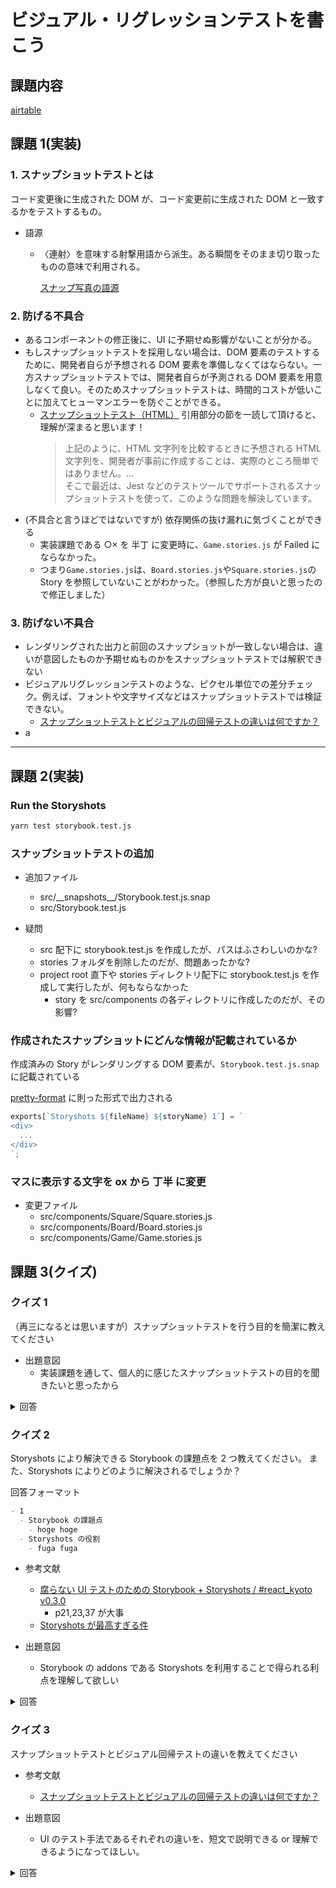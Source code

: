 # ビジュアル・リグレッションテストを書こう

## 課題内容

[airtable](https://airtable.com/tblTnXBXFOYJ0J7lZ/viwyi8muFtWUlhNKG/recNEI7X11fUubgyJ?blocks=hide)

## 課題 1(実装)

### 1. スナップショットテストとは

コード変更後に生成された DOM が、コード変更前に生成された DOM と一致するかをテストするもの。

- 語源

  - 〈連射〉を意味する射撃用語から派生。ある瞬間をそのまま切り取ったものの意味で利用される。

    [スナップ写真の語源](https://kotobank.jp/word/%E3%82%B9%E3%83%8A%E3%83%83%E3%83%97%E3%82%B7%E3%83%A7%E3%83%83%E3%83%88-4975#:~:text=%E3%80%90%E3%82%B9%E3%83%8A%E3%83%83%E3%83%97%E5%86%99%E7%9C%9F%E3%80%91%E3%82%88%E3%82%8A,%E7%94%A8%E8%AA%9E%E3%81%AE%E5%A7%8B%E3%81%BE%E3%82%8A%E3%81%A8%E3%81%84%E3%82%8F%E3%82%8C%E3%82%8B%E3%80%82)

### 2. 防げる不具合

- あるコンポーネントの修正後に、UI に予期せぬ影響がないことが分かる。
- もしスナップショットテストを採用しない場合は、DOM 要素のテストするために、開発者自らが予想される DOM 要素を準備しなくてはならない。一方スナップショットテストでは、開発者自らが予測される DOM 要素を用意しなくて良い。そのためスナップショットテストは、時間的コストが低いことに加えてヒューマンエラーを防ぐことができる。
  - [スナップショットテスト（HTML）](https://meetup-jp.toast.com/1550) 引用部分の節を一読して頂けると、理解が深まると思います！
    > 上記のように、HTML 文字列を比較するときに予想される HTML 文字列を、開発者が事前に作成することは、実際のところ簡単ではありません。... <br>
    > そこで最近は、Jest などのテストツールでサポートされるスナップショットテストを使って、このような問題を解決しています。
- (不具合と言うほどではないですが) 依存関係の抜け漏れに気づくことができる
  - 実装課題である ○× を 半丁 に変更時に、`Game.stories.js` が Failed にならなかった。
  - つまり`Game.stories.js`は、`Board.stories.js`や`Square.stories.js`の Story を参照していないことがわかった。（参照した方が良いと思ったので修正しました）

### 3. 防げない不具合

- レンダリングされた出力と前回のスナップショットが一致しない場合は、違いが意図したものか予期せぬものかをスナップショットテストでは解釈できない
- ビジュアルリグレッションテストのような、ピクセル単位での差分チェック。例えば、フォントや文字サイズなどはスナップショットテストでは検証できない。
  - [スナップショットテストとビジュアルの回帰テストの違いは何ですか？](https://jestjs.io/docs/ja/snapshot-testing#%E3%82%B9%E3%83%8A%E3%83%83%E3%83%97%E3%82%B7%E3%83%A7%E3%83%83%E3%83%88%E3%83%86%E3%82%B9%E3%83%88%E3%81%A8%E3%83%93%E3%82%B8%E3%83%A5%E3%82%A2%E3%83%AB%E3%81%AE%E5%9B%9E%E5%B8%B0%E3%83%86%E3%82%B9%E3%83%88%E3%81%AE%E9%81%95%E3%81%84%E3%81%AF%E4%BD%95%E3%81%A7%E3%81%99%E3%81%8B%EF%BC%9F)
- a

---

## 課題 2(実装)

### Run the Storyshots

```bash
yarn test storybook.test.js
```

### スナップショットテストの追加

- 追加ファイル

  - src/\_\_snapshots\_\_/Storybook.test.js.snap
  - src/Storybook.test.js

- 疑問
  - src 配下に storybook.test.js を作成したが、パスはふさわしいのかな?
  - stories フォルダを削除したのだが、問題あったかな?
  - project root 直下や stories ディレクトリ配下に storybook.test.js を作成して実行したが、何もならなかった
    - story を src/components の各ディレクトリに作成したのだが、その影響?

### 作成されたスナップショットにどんな情報が記載されているか

作成済みの Story がレンダリングする DOM 要素が、`Storybook.test.js.snap`に記載されている

[pretty-format](https://github.com/facebook/jest/tree/master/packages/pretty-format) に則った形式で出力される

```js
exports[`Storyshots ${fileName} ${storyName} 1`] = `
<div>
  ...
</div>
`;
```

### マスに表示する文字を ox から 丁半 に変更

- 変更ファイル
  - src/components/Square/Square.stories.js
  - src/components/Board/Board.stories.js
  - src/components/Game/Game.stories.js

## 課題 3(クイズ)

### クイズ 1

（再三になるとは思いますが）スナップショットテストを行う目的を簡潔に教えてください

- 出題意図
  - 実装課題を通して、個人的に感じたスナップショットテストの目的を聞きたいと思ったから

<details><summary>回答</summary><div>

目的は、コンポーネントに加えた変更により、**UI に予想外の変更がされないこと**を確認するため

</div></details>

### クイズ 2

Storyshots により解決できる Storybook の課題点を 2 つ教えてください。
また、Storyshots によりどのように解決されるでしょうか？

回答フォーマット

```md
- 1
  - Storybook の課題点
    - hoge hoge
  - Storyshots の役割
    - fuga fuga
```

- 参考文献

  - [腐らない UI テストのための Storybook + Storyshots / #react_kyoto v0.3.0](https://speakerdeck.com/masashi/number-react-kyoto-v0-dot-3-0)
    - p21,23,37 が大事
  - [Storyshots が最高すぎる件](https://qiita.com/takanorip/items/786d8391e2bd99b67561)

- 出題意図
  - Storybook の addons である Storyshots を利用することで得られる利点を理解して欲しい

<details><summary>回答</summary><div>

- 1
  - Storybook の課題点
    - コンポーネント修正時に Storybook のコードがメンテナンスされない or メンテナンスが後回しになる
  - Storyshots の役割
    - Storybook のコードをメンテナンスしないとテストが通らないので、メンテナンスが必須になる
- 2

  - Storybook の課題点
    - 目視による確認が必要
  - Storyshots の役割
    - Storybook のコードを使い、自動テストを行う

- メモ
  - Jest の Vanila Snapshot Test はスナップショットテストを実施するためにわざわざテストコードを書く必要があるため、Storybook に比べて魅力的ではないと個人的に思う。
    - [Snapshot Testing with Jest](https://jestjs.io/docs/en/snapshot-testing#snapshot-testing-with-jest)

</div></details>

### クイズ 3

スナップショットテストとビジュアル回帰テストの違いを教えてください

- 参考文献

  - [スナップショットテストとビジュアルの回帰テストの違いは何ですか？](https://jestjs.io/docs/ja/snapshot-testing#%E3%82%B9%E3%83%8A%E3%83%83%E3%83%97%E3%82%B7%E3%83%A7%E3%83%83%E3%83%88%E3%83%86%E3%82%B9%E3%83%88%E3%81%A8%E3%83%93%E3%82%B8%E3%83%A5%E3%82%A2%E3%83%AB%E3%81%AE%E5%9B%9E%E5%B8%B0%E3%83%86%E3%82%B9%E3%83%88%E3%81%AE%E9%81%95%E3%81%84%E3%81%AF%E4%BD%95%E3%81%A7%E3%81%99%E3%81%8B%EF%BC%9F)

- 出題意図
  - UI のテスト手法であるそれぞれの違いを、短文で説明できる or 理解できるようになってほしい。

<details><summary>回答</summary><div>

- UI のテスト対象が異なる。
  - スナップショットテストは、DOM 要素の比較
  - ビジュアル回帰テストは、ピクセルの比較
- スナップショットテストの利点
  - UI を表示させるためにブラウザなどを立ち上げなくても良い。ビルドいらず。
  - テストを書く必要がないので、すぐに結果を確認できる。
  - ピクセルによるビジュアル比較よりも、コードベースで比較が可能なため、デバックが楽。

</div></details>
